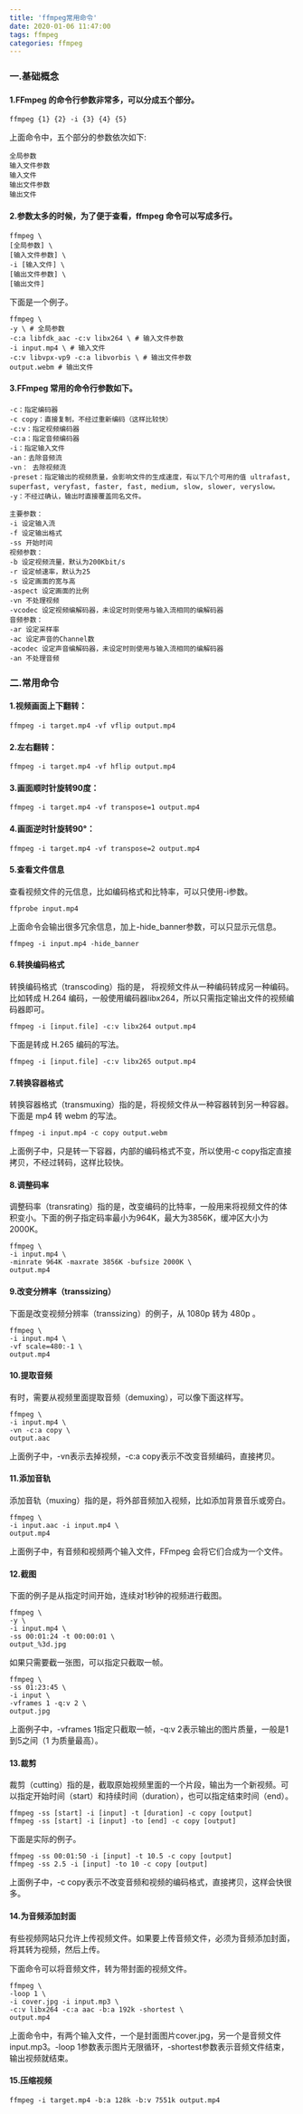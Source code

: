```yaml
---
title: 'ffmpeg常用命令'
date: 2020-01-06 11:47:00
tags: ffmpeg
categories: ffmpeg
---
```


### 一.基础概念
#### 1.FFmpeg 的命令行参数非常多，可以分成五个部分。
```
ffmpeg {1} {2} -i {3} {4} {5}
```

上面命令中，五个部分的参数依次如下:
```
全局参数
输入文件参数
输入文件
输出文件参数
输出文件
```
#### 2.参数太多的时候，为了便于查看，ffmpeg 命令可以写成多行。
```
ffmpeg \
[全局参数] \
[输入文件参数] \
-i [输入文件] \
[输出文件参数] \
[输出文件]
```
下面是一个例子。
```
ffmpeg \
-y \ # 全局参数
-c:a libfdk_aac -c:v libx264 \ # 输入文件参数
-i input.mp4 \ # 输入文件
-c:v libvpx-vp9 -c:a libvorbis \ # 输出文件参数
output.webm # 输出文件
```
#### 3.FFmpeg 常用的命令行参数如下。
```
-c：指定编码器
-c copy：直接复制，不经过重新编码（这样比较快）
-c:v：指定视频编码器
-c:a：指定音频编码器
-i：指定输入文件
-an：去除音频流
-vn： 去除视频流
-preset：指定输出的视频质量，会影响文件的生成速度，有以下几个可用的值 ultrafast, superfast, veryfast, faster, fast, medium, slow, slower, veryslow。
-y：不经过确认，输出时直接覆盖同名文件。

主要参数：
-i 设定输入流
-f 设定输出格式
-ss 开始时间
视频参数：
-b 设定视频流量，默认为200Kbit/s
-r 设定帧速率，默认为25
-s 设定画面的宽与高
-aspect 设定画面的比例
-vn 不处理视频
-vcodec 设定视频编解码器，未设定时则使用与输入流相同的编解码器
音频参数：
-ar 设定采样率
-ac 设定声音的Channel数
-acodec 设定声音编解码器，未设定时则使用与输入流相同的编解码器
-an 不处理音频
```
### 二.常用命令
#### 1.视频画面上下翻转：
```
ffmpeg -i target.mp4 -vf vflip output.mp4
```
#### 2.左右翻转：
```
ffmpeg -i target.mp4 -vf hflip output.mp4
```
#### 3.画面顺时针旋转90度：

```
ffmpeg -i target.mp4 -vf transpose=1 output.mp4
```
#### 4.画面逆时针旋转90°：

```
ffmpeg -i target.mp4 -vf transpose=2 output.mp4
```
#### 5.查看文件信息
查看视频文件的元信息，比如编码格式和比特率，可以只使用-i参数。
```
ffprobe input.mp4
```
上面命令会输出很多冗余信息，加上-hide_banner参数，可以只显示元信息。
```
ffmpeg -i input.mp4 -hide_banner
```
#### 6.转换编码格式
转换编码格式（transcoding）指的是， 将视频文件从一种编码转成另一种编码。比如转成 H.264 编码，一般使用编码器libx264，所以只需指定输出文件的视频编码器即可。
```
ffmpeg -i [input.file] -c:v libx264 output.mp4
```
下面是转成 H.265 编码的写法。
```
ffmpeg -i [input.file] -c:v libx265 output.mp4
```
#### 7.转换容器格式
转换容器格式（transmuxing）指的是，将视频文件从一种容器转到另一种容器。下面是 mp4 转 webm 的写法。
```
ffmpeg -i input.mp4 -c copy output.webm
```
上面例子中，只是转一下容器，内部的编码格式不变，所以使用-c copy指定直接拷贝，不经过转码，这样比较快。

#### 8.调整码率
调整码率（transrating）指的是，改变编码的比特率，一般用来将视频文件的体积变小。下面的例子指定码率最小为964K，最大为3856K，缓冲区大小为 2000K。
```
ffmpeg \
-i input.mp4 \
-minrate 964K -maxrate 3856K -bufsize 2000K \
output.mp4
```
#### 9.改变分辨率（transsizing）
下面是改变视频分辨率（transsizing）的例子，从 1080p 转为 480p 。

```
ffmpeg \
-i input.mp4 \
-vf scale=480:-1 \
output.mp4
```
#### 10.提取音频
有时，需要从视频里面提取音频（demuxing），可以像下面这样写。
```
ffmpeg \
-i input.mp4 \
-vn -c:a copy \
output.aac
```
上面例子中，-vn表示去掉视频，-c:a copy表示不改变音频编码，直接拷贝。

#### 11.添加音轨
添加音轨（muxing）指的是，将外部音频加入视频，比如添加背景音乐或旁白。
```
ffmpeg \
-i input.aac -i input.mp4 \
output.mp4
```
上面例子中，有音频和视频两个输入文件，FFmpeg 会将它们合成为一个文件。

#### 12.截图
下面的例子是从指定时间开始，连续对1秒钟的视频进行截图。
```
ffmpeg \
-y \
-i input.mp4 \
-ss 00:01:24 -t 00:00:01 \
output_%3d.jpg
```
如果只需要截一张图，可以指定只截取一帧。
```
ffmpeg \
-ss 01:23:45 \
-i input \
-vframes 1 -q:v 2 \
output.jpg
```
上面例子中，-vframes 1指定只截取一帧，-q:v 2表示输出的图片质量，一般是1到5之间（1 为质量最高）。

#### 13.裁剪
裁剪（cutting）指的是，截取原始视频里面的一个片段，输出为一个新视频。可以指定开始时间（start）和持续时间（duration），也可以指定结束时间（end）。
```
ffmpeg -ss [start] -i [input] -t [duration] -c copy [output]
ffmpeg -ss [start] -i [input] -to [end] -c copy [output]
```
下面是实际的例子。
```
ffmpeg -ss 00:01:50 -i [input] -t 10.5 -c copy [output]
ffmpeg -ss 2.5 -i [input] -to 10 -c copy [output]
```
上面例子中，-c copy表示不改变音频和视频的编码格式，直接拷贝，这样会快很多。

#### 14.为音频添加封面
有些视频网站只允许上传视频文件。如果要上传音频文件，必须为音频添加封面，将其转为视频，然后上传。

下面命令可以将音频文件，转为带封面的视频文件。
```
ffmpeg \
-loop 1 \
-i cover.jpg -i input.mp3 \
-c:v libx264 -c:a aac -b:a 192k -shortest \
output.mp4
```
上面命令中，有两个输入文件，一个是封面图片cover.jpg，另一个是音频文件input.mp3。-loop 1参数表示图片无限循环，-shortest参数表示音频文件结束，输出视频就结束。
#### 15.压缩视频
```
ffmpeg -i target.mp4 -b:a 128k -b:v 7551k output.mp4
```
